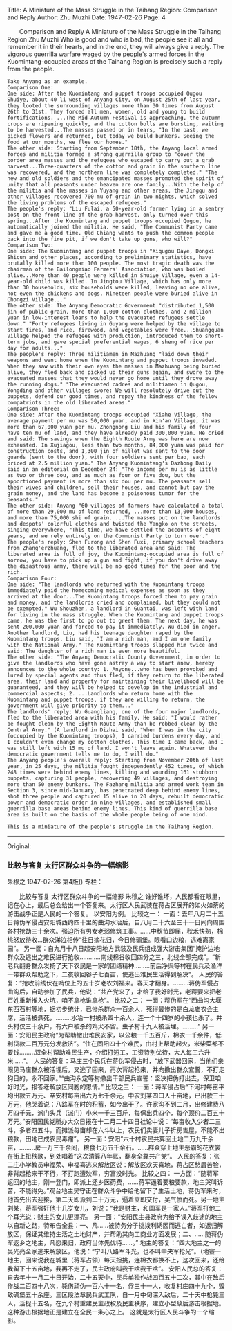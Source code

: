 Title: A Miniature of the Mass Struggle in the Taihang Region: Comparison and Reply
Author: Zhu Muzhi
Date: 1947-02-26
Page: 4

　　Comparison and Reply
    A Miniature of the Mass Struggle in the Taihang Region
    Zhu Muzhi
    Who is good and who is bad, the people see it all and remember it in their hearts, and in the end, they will always give a reply. The vigorous guerrilla warfare waged by the people's armed forces in the Kuomintang-occupied areas of the Taihang Region is precisely such a reply from the people.

    Take Anyang as an example.
    Comparison One:
    One side: After the Kuomintang and puppet troops occupied Qugou Shuiye, about 40 li west of Anyang City, on August 25th of last year, they looted the surrounding villages more than 30 times from August 26th to 31st. They forced all men, women, old and young to build fortifications. ...The Mid-Autumn Festival is approaching, the autumn crops are ripening quickly, and the cotton bolls are bursting, waiting to be harvested...The masses passed on in tears, "In the past, we picked flowers and returned, but today we build bunkers. Seeing the food at our mouths, we flee our homes."
    The other side: Starting from September 18th, the Anyang local armed forces and militia formed a strong guerrilla group to "cover the border area masses and the refugees who escaped to carry out a grab harvest...Three-quarters of the cotton and grain in the southern line was recovered, and the northern line was completely completed." "The new and old soldiers and the emancipated masses promoted the spirit of unity that all peasants under heaven are one family...With the help of the militia and the masses in Yuyang and other areas, the Jingqu and other villages recovered 700 mu of grain in two nights, which solved the living problems of the escaped refugees."
    The people's reply: "Liu Fulai, a 50-year-old farmer lying in a sentry post on the front line of the grab harvest, only turned over this spring...After the Kuomintang and puppet troops occupied Qugou, he automatically joined the militia. He said, "The Communist Party came and gave me a good time. Old Chiang wants to push the common people back into the fire pit, if we don't take up guns, who will?"
    Comparison Two:
    One side: The Kuomintang and puppet troops in "Xiqugou Daye, Dongxi Shicun and other places, according to preliminary statistics, have brutally killed more than 100 people. The most tragic death was the chairman of the Bailongmiao Farmers' Association, who was boiled alive...More than 40 people were killed in Shuiye Village, even a 14-year-old child was killed. In Jingtou Village, which has only more than 30 households, six households were killed, leaving no one alive, not even the chickens and dogs. Nineteen people were buried alive in Chongzi Village..."
    The other side: The Anyang Democratic Government "distributed 1,500 jin of public grain, more than 1,000 cotton clothes, and 2 million yuan in low-interest loans to help the evacuated refugees settle down." "Forty refugees living in Guyang were helped by the village to start fires, and rice, firewood, and vegetables were free...Shuangquan Village helped the refugees with production, introduced them to short-term jobs, and gave special preferential wages, 6 sheng of rice per day for adults..."
    The people's reply: Three militiamen in Mazhuang "laid down their weapons and went home when the Kuomintang and puppet troops invaded. When they saw with their own eyes the masses in Mazhuang being buried alive, they fled back and picked up their guns again, and swore to the evacuated masses that they would never go home until they drove away the running dogs." "The evacuated cadres and militiamen in Qugou, Yongding and other villages swore: We will resolutely drive out the puppets, defend our good times, and repay the kindness of the fellow compatriots in the old liberated areas."
    Comparison Three:
    One side: After the Kuomintang troops occupied "Xiahe Village, the average payment per mu was 50,000 yuan, and in Xin'an Village, it was more than 67,000 yuan per mu. Zhongnong Liu and his family of four have ten mu of land, and they have already paid 300,000 yuan. He cried and said: The savings when the Eighth Route Army was here are now exhausted. In Xujiagou, less than two months, 84,000 yuan was paid for construction costs, and 1,300 jin of millet was sent to the door guards (sent to the door), with four soldiers sent per bao, each priced at 2.5 million yuan." The Anyang Kuomintang's Dazhong Daily said in an editorial on December 24: "The income per mu is as little as two or three dou, and as much as four or five dou, but the apportioned payment is more than six dou per mu. The peasants sell their wives and children, sell their houses, and cannot but pay the grain money, and the land has become a poisonous tumor for the peasants."
    The other side: Anyang "60 villages of farmers have calculated a total of more than 29,000 mu of land returned, ...more than 13,000 houses, and more than 75,000 shi of grain. ...The masses put on the landlords' and despots' colorful clothes and twisted the Yangko on the streets, singing everywhere, "This time, we have settled the accounts of eight years, and we rely entirely on the Communist Party to turn over."
    The people's reply: Shen Furong and Shen Fuxi, primary school teachers from Zhang'erzhuang, fled to the liberated area and said: The liberated area is full of joy, the Kuomintang-occupied area is full of sorrow, you have to pick up a gun and fight, if you don't drive away the disastrous army, there will be no good times for the poor and the rich.
    Comparison Four:
    One side: "The landlords who returned with the Kuomintang troops immediately paid the homecoming medical expenses as soon as they arrived at the door...The Kuomintang troops forced them to pay grain and money, and the landlords cried and complained, but they could not be exempted." Wu Shouzhen, a landlord in Guantai, was left with land for living in the mass struggle. When the Kuomintang and puppet troops came, he was the first to go out to greet them. The next day, he was sent 200,000 yuan and forced to pay it immediately. Wu died in anger. Another landlord, Liu, had his teenage daughter raped by the Kuomintang troops. Liu said, "I am a rich man, and I am one family with the National Army." The Kuomintang troops slapped him twice and said: The daughter of a rich man is even more beautiful.
    The other side: "The Anyang Democratic County Government, in order to give the landlords who have gone astray a way to start anew, hereby announces to the whole county: 1. Anyone...who has been provoked and lured by special agents and thus fled, if they return to the liberated area, their land and property for maintaining their livelihood will be guaranteed, and they will be helped to develop in the industrial and commercial aspects; 2. ...Landlords who return home with the Kuomintang and puppet troops, if they are willing to return, the government will give priority to them..."
    The landlords' reply: Wu Guangliang, one of the four major landlords, fled to the liberated area with his family. He said: "I would rather be fought clean by the Eighth Route Army than be robbed clean by the Central Army." (A landlord in Dizhai said, "When I was in the city (occupied by the Kuomintang troops), I carried burdens every day, and I couldn't even change my cotton clothes. This time I came back, and I was still left with 15 mu of land. I won't leave again. Whatever the democratic government tells me to do, I will do."
    The Anyang people's overall reply: Starting from November 20th of last year, in 25 days, the militia fought independently 452 times, of which 248 times were behind enemy lines, killing and wounding 161 stubborn puppets, capturing 31 people, recovering 49 villages, and destroying more than 50 enemy bunkers. The Fazhang militia and armed work team in Section 3, since mid-January, has penetrated deep behind enemy lines, shot three people and captured 15 alive in 20 days, rebuilt democratic power and democratic order in nine villages, and established small guerrilla base areas behind enemy lines. This kind of guerrilla base area is built on the basis of the whole people being of one mind.

    This is a miniature of the people's struggle in the Taihang Region.



<hr /> 

Original: 


### 比较与答复  太行区群众斗争的一幅缩影
朱穆之
1947-02-26
第4版()
专栏：

　　比较与答复
    太行区群众斗争的一幅缩影
    朱穆之
    谁好谁坏，人民都看在眼里，记在心上，最后总会给出一个答复来。太行区人民武装在蒋占区展开的如火如荼的游击战争正是人民的一个答复。
    以安阳为例。
    比较之一：
    一面：去年八月二十五日蒋伪军侵占安阳城西约四十里的曲沟水冶后，自八月二十六至三十一日间向周围各村抢劫三十余次。强迫所有男女老弱修筑工事。……中秋节即届，秋禾快熟，棉桃怒放待收…群众涕泣相传“往日摘花归，今日修碉堡。眼看口边粮，逃难离家园”。
    另一面：自九月十八日起安阳地方武装及民兵组成强大游击集团“掩护边地群众及逃出之难民进行抢收…………南线棉谷收回四分之三，北线全部完成”。“新老兵翻身群众发扬了天下农民是一家的团结精神………前后净渠等村在民兵及渔洋一带群众帮助之下，二夜收回谷子七百亩，使逃出难民生活得到解决”。
    人民的答复：“抢收前线伏在哨位上的五十岁老农刘福来。春天才翻身。………蒋伪军侵占曲沟后，自动参加了民兵，他说：“共产党来了，才给了我好时光，老蒋要来把老百姓重新推入火坑，咱不拿枪谁拿枪”。
    比较之二：
    一面：蒋伪军在“西曲沟大堰东西石村等地，据初步统计，已惨杀群众一百余人，死得最惨的是白龙庙农会主席，活活被煮死，………水冶一村被杀四十余人，连一个十四岁的小孩也杀了。井头村仅三十余户，有六户被杀的鸡犬不留。虫子村十九人被活埋。………”
    另一面：安阳民主政府“为帮助撤出难民安家，以公粮一千五百斤，棉衣一千余件，低利贷款二百万元分发救济”。“住在固阳四十个难民，由村上帮助起火，米柴菜都不要钱………双全村帮助难民生产，介绍打短工，工资特别优待，大人每工六升米……”。
    人民的答复：马庄三个民兵在蒋伪军侵占时，“放下武器回家，当他们亲眼见马庄群众被活埋后，又逃了回来，再次背起枪来，并向撤出群众宣誓，不打走狗日的，永不回家。”“曲沟永定等村撤出干部民兵宣誓：坚决把伪打出去，保卫咱好时光，报答老解放区同胞的恩情。”
    比较之三：
    一面：蒋军侵占后“下河村每亩平均出款五万元、辛安村每亩出六万七千余元。中农刘某四口人十亩地，已出款三十万元，他哭着说：八路军在时的积蓄，如今出干了。许家沟不到二月，出修建费八万四千元，派门头兵（派门）小米一千三百斤，每保出兵四个，每个顶价二百五十万元。”安阳国民党所办大众日报在十二月二十四日社论中说：“每亩收入少者二三斗，多者四五斗，而摊派每亩却在六斗以上，农民们卖妻儿子折房售屋，不能不出粮款，田地已成农民毒瘤”。
    另一面：安阳“六十村农民共算回土地二万九千余亩，………房一万三千余间，粮食七万五千余石。……群众穿上地主恶霸的花衣裳在街上扭秧歌，到处唱着“这次清算八年账，翻身全靠共产党”。
    人民的答复：张二庄小学教员申福荣、申福喜逃来解放区说：解放区欢天喜地，蒋占区愁眉苦脸，非背起枪来干不行，不打跑遭殃军，穷富没时光。
    比较之四：
    一方面：“随蒋军返回的地主，刚一登门，即派上还乡医药费，……蒋军逼着要粮要款，地主哭叫诉苦，不能得免。”观台地主吴守正在群众斗争中给他留下了生活土地，蒋伪军来时，他首先出去迎接，第二天即派到二十万元，逼着立即交付，吴气愤而死。另一地主刘某，蒋军强奸他十几岁女儿，刘说：“我是财主，和国军是一家人。”蒋军打他二个耳光说：财主的女儿更漂亮。
    另一面：“安阳民主县政府为给予误入歧途的地主以自新之路，特布告全县：一、凡……被特务分子挑拨利诱因而逃亡者，如返归解放区，保证其维持生活之土地财产，并帮助其向工商业方面发展；二、……随蒋伪军返乡之地主，凡愿来归，政府当体先优待……。”
    地主的答复：“四大地主之一的吴光亮全家逃来解放区，他说：“宁叫八路军斗光，也不叫中央军抢光”。（地寨一地主，回来说我在城里（蒋军占领）每天担挑，连棉衣都换不上，这次回来，还给我留下十五亩地，我再不走了，民主政府叫我干啥我干啥”。
    安阳人民总的答复：自去年十一月二十日开始，二十五天中，民兵单独作战四百五十二次，其中在敌后作战二百四十八次，毙伤顽伪一百六十一名，俘三十一人，收复村庄四十九个，毁敌碉堡五十余座。三区段法章民兵武工队，自一月中旬深入敌后，二十天中枪毙三人，活捉十五名，在九个村重建民主政权及民主秩序，建立小型敌后游击根据地。这种游击根据地正是建立在全民一条心之上。
    这就是太行区人民斗争的一个缩影。
